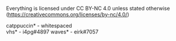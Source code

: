 Everything is licensed under CC BY-NC 4.0 unless stated otherwise (https://creativecommons.org/licenses/by-nc/4.0/)

catppuccin* - whitespaced  
vhs* - i4pg#4897
waves* - eirk#7057
